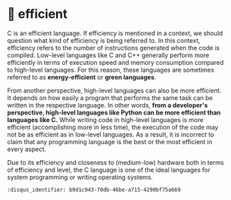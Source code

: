 # 💚 efficient

C is an efficient language. If efficiency is mentioned in a context, we should
question what kind of efficiency is being referred to. In this context,
efficiency refers to the number of instructions generated when the code is
compiled. Low-level languages like C and C++ generally perform more efficiently
in terms of execution speed and memory consumption compared to high-level
languages. For this reason, these languages are sometimes referred to as
**energy-efficient** or **green languages**.

From another perspective, high-level languages can also be more efficient. It
depends on how easily a program that performs the same task can be written in
the respective language. In other words, **from a developer's perspective,
high-level languages like Python can be more efficient than languages like C.**
While writing code in high-level languages is more efficient (accomplishing more
in less time), the execution of the code may not be as efficient as in low-level
languages. As a result, it is incorrect to claim that any programming language
is the best or the most efficient in every aspect.

Due to its efficiency and closeness to (medium-low) hardware both in terms of
efficiency and level, the C language is one of the ideal languages for system
programming or writing operating systems.

```{disqus}
:disqus_identifier: b9d1c943-70db-46be-a715-4290bf75a669
```
